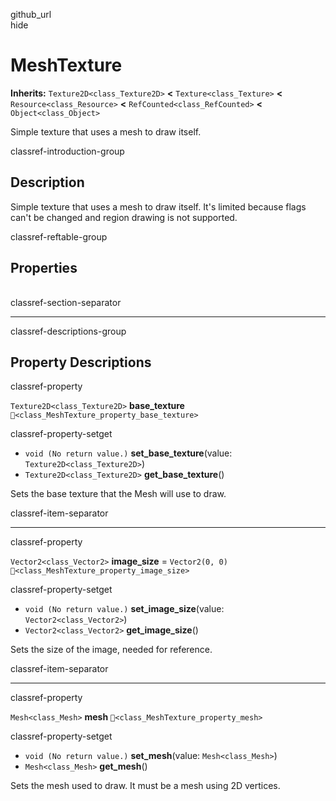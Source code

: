 github\_url  
hide

# MeshTexture

**Inherits:** `Texture2D<class_Texture2D>` **&lt;**
`Texture<class_Texture>` **&lt;** `Resource<class_Resource>` **&lt;**
`RefCounted<class_RefCounted>` **&lt;** `Object<class_Object>`

Simple texture that uses a mesh to draw itself.

classref-introduction-group

## Description

Simple texture that uses a mesh to draw itself. It's limited because
flags can't be changed and region drawing is not supported.

classref-reftable-group

## Properties

<table>
<tbody>
<tr>
</tr>
<tr>
</tr>
<tr>
</tr>
<tr>
</tr>
</tbody>
</table>

classref-section-separator

------------------------------------------------------------------------

classref-descriptions-group

## Property Descriptions

classref-property

`Texture2D<class_Texture2D>` **base\_texture**
`🔗<class_MeshTexture_property_base_texture>`

classref-property-setget

-   `void (No return value.)` **set\_base\_texture**(value:
    `Texture2D<class_Texture2D>`)
-   `Texture2D<class_Texture2D>` **get\_base\_texture**()

Sets the base texture that the Mesh will use to draw.

classref-item-separator

------------------------------------------------------------------------

classref-property

`Vector2<class_Vector2>` **image\_size** = `Vector2(0, 0)`
`🔗<class_MeshTexture_property_image_size>`

classref-property-setget

-   `void (No return value.)` **set\_image\_size**(value:
    `Vector2<class_Vector2>`)
-   `Vector2<class_Vector2>` **get\_image\_size**()

Sets the size of the image, needed for reference.

classref-item-separator

------------------------------------------------------------------------

classref-property

`Mesh<class_Mesh>` **mesh** `🔗<class_MeshTexture_property_mesh>`

classref-property-setget

-   `void (No return value.)` **set\_mesh**(value: `Mesh<class_Mesh>`)
-   `Mesh<class_Mesh>` **get\_mesh**()

Sets the mesh used to draw. It must be a mesh using 2D vertices.
